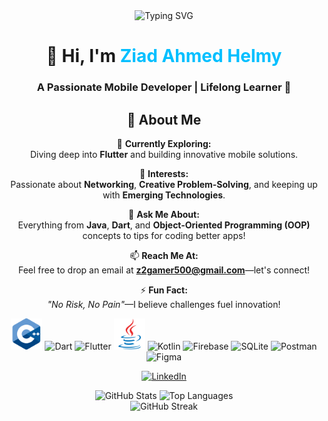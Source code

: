 <div align="center">
  <img src="https://readme-typing-svg.herokuapp.com?font=Fira+Code&size=24&pause=1000&color=00BFFF&center=true&vCenter=true&width=500&lines=System.out.println(%22Welcome%22);Flutter+%7C+Java+%7C+Dart+💻;Debugging+is+an+*****+%F0%9F%A7%A8;Building+Dreams+with+Code!+🚀" alt="Typing SVG" />
</div>

<h1 align="center">👋 Hi, I'm <span style="color:#00BFFF;">Ziad Ahmed Helmy</span></h1> <h3 align="center">A Passionate Mobile Developer | Lifelong Learner 🚀</h3> <div align="center"> 


<div align="center">
  <h2>🌟 About Me</h2>
  <p>🌱 <strong>Currently Exploring:</strong><br>
     Diving deep into <strong>Flutter</strong> and building innovative mobile solutions.</p>
  <p>🎯 <strong>Interests:</strong><br>
     Passionate about <strong>Networking</strong>, <strong>Creative Problem-Solving</strong>, and keeping up with <strong>Emerging Technologies</strong>.</p>
  <p>💬 <strong>Ask Me About:</strong><br>
     Everything from <strong>Java</strong>, <strong>Dart</strong>, and <strong>Object-Oriented Programming (OOP)</strong> concepts to tips for coding better apps!</p>
  <p>📫 <strong>Reach Me At:</strong><br>
     Feel free to drop an email at <a href="mailto:ziadahmedhelmy90@gmail.com"><strong>z2gamer500@gmail.com</strong></a>—let's connect!</p>
  <p>⚡ <strong>Fun Fact:</strong><br>
     <em>"No Risk, No Pain"</em>—I believe challenges fuel innovation!</p>
</div>




<p align="center"> 
  <img src="https://raw.githubusercontent.com/devicons/devicon/master/icons/cplusplus/cplusplus-original.svg" alt="C++" width="50" height="50"/> 
  <img src="https://www.vectorlogo.zone/logos/dartlang/dartlang-icon.svg" alt="Dart" width="50" height="50"/> 
  <img src="https://www.vectorlogo.zone/logos/flutterio/flutterio-icon.svg" alt="Flutter" width="50" height="50"/> 
  <img src="https://raw.githubusercontent.com/devicons/devicon/master/icons/java/java-original.svg" alt="Java" width="50" height="50"/> 
  <img src="https://www.vectorlogo.zone/logos/kotlinlang/kotlinlang-icon.svg" alt="Kotlin" width="50" height="50"/> 
  <img src="https://www.vectorlogo.zone/logos/firebase/firebase-icon.svg" alt="Firebase" width="50" height="50"/> 
  <img src="https://www.vectorlogo.zone/logos/sqlite/sqlite-icon.svg" alt="SQLite" width="50" height="50"/> 
  <img src="https://www.vectorlogo.zone/logos/getpostman/getpostman-icon.svg" alt="Postman" width="50" height="50"/> 
  <img src="https://www.vectorlogo.zone/logos/figma/figma-icon.svg" alt="Figma" width="50" height="50"/> 
</p>

<p align="center"> <a href="https://www.linkedin.com/in/ziad-ahmed-helmy-b97aaa2b5?utm_source=share&utm_campaign=share_via&utm_content=profile&utm_medium=android_app" target="_blank"> <img src="https://img.shields.io/badge/LinkedIn-0077B5?style=for-the-badge&logo=linkedin&logoColor=white" alt="LinkedIn"> </a> </p>

<div align="center"> <img src="https://github-readme-stats.vercel.app/api?username=ZiadAhmedH&show_icons=true&theme=radical&hide_border=true" alt="GitHub Stats" height="180"/> <img src="https://github-readme-stats.vercel.app/api/top-langs/?username=ZiadAhmedH&layout=compact&theme=radical&hide_border=true" alt="Top Languages" height="180"/> </div>

<div align="center"> <img src="https://streak-stats.demolab.com?user=ZiadAhmedH&theme=radical&hide_border=true" alt="GitHub Streak" height="180"/> </div>


